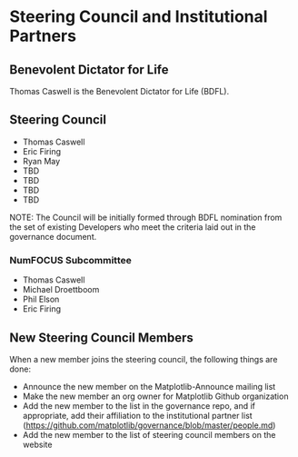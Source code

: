# Steering Council and Institutional Partners

## Benevolent Dictator for Life

Thomas Caswell is the Benevolent Dictator for Life (BDFL).

## Steering Council

- Thomas Caswell
- Eric Firing
- Ryan May
- TBD
- TBD
- TBD
- TBD

NOTE: The Council will be initially formed through BDFL nomination from the set
of existing Developers who meet the criteria laid out in the governance
document.


### NumFOCUS Subcommittee

- Thomas Caswell
- Michael Droettboom
- Phil Elson
- Eric Firing

## New Steering Council Members

When a new member joins the steering council, the following things are done:
- Announce the new member on the Matplotlib-Announce mailing list
- Make the new member an org owner for Matplotlib Github organization
- Add the new member to the list in the governance repo, and if appropriate, add their affiliation to the institutional partner list (https://github.com/matplotlib/governance/blob/master/people.md)
- Add the new member to the list of steering council members on the website
